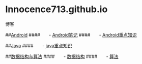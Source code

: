 # Innocence713.github.io
博客

##[Android](https://github.com/Innocence713/Innocence713.github.io/tree/master/Android)
####&ensp;&ensp;&ensp;&ensp;- [Android笔记](https://github.com/Innocence713/Innocence713.github.io/tree/master/Android/Android%E7%AC%94%E8%AE%B0)
####&ensp;&ensp;&ensp;&ensp;- [Android重点知识](https://github.com/Innocence713/Innocence713.github.io/tree/master/Android/Android%E9%87%8D%E7%82%B9%E7%9F%A5%E8%AF%86)

##[Java](https://github.com/Innocence713/Innocence713.github.io/tree/master/Java)
####&ensp;&ensp;&ensp;&ensp;- [java重点知识](https://github.com/Innocence713/Innocence713.github.io/tree/master/Java/java%E9%87%8D%E7%82%B9%E7%9F%A5%E8%AF%86)

##[数据结构与算法](https://github.com/Innocence713/Innocence713.github.io/tree/master/%E6%95%B0%E6%8D%AE%E7%BB%93%E6%9E%84%E4%B8%8E%E7%AE%97%E6%B3%95)
####&ensp;&ensp;&ensp;&ensp;- [数据结构](https://github.com/Innocence713/Innocence713.github.io/tree/master/%E6%95%B0%E6%8D%AE%E7%BB%93%E6%9E%84%E4%B8%8E%E7%AE%97%E6%B3%95/%E6%95%B0%E6%8D%AE%E7%BB%93%E6%9E%84)
####&ensp;&ensp;&ensp;&ensp;- [算法](https://github.com/Innocence713/Innocence713.github.io/tree/master/%E6%95%B0%E6%8D%AE%E7%BB%93%E6%9E%84%E4%B8%8E%E7%AE%97%E6%B3%95/%E7%AE%97%E6%B3%95)
